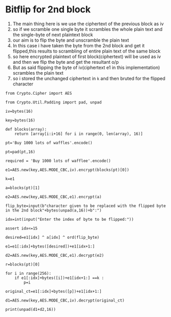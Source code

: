 # Bitflip for 2nd block 

1. The main thing here is we use the ciphertext of the previous block as iv 
2. so if we scramble one single byte it scrambles the whole plain text and the single-byte of next plaintext block
3. our aim is to flip the byte and unscramble the plain text 
4. In this case i have taken the byte from the 2nd block and get it flipped,this results to scrambling of entire plain text of the same block 
5. so here encrypted plaintext of first block(ciphertext) will be used as iv and then we flip the byte and get the resultant o/p
6. But as said flipping the byte of iv(ciphertext e1 in this implementation) scrambles the plain text
7. so i stored the unchanged ciphertext in `k` and then bruted for the flipped character 

```python=
from Crypto.Cipher import AES

from Crypto.Util.Padding import pad, unpad

iv=bytes(16)

key=bytes(16)

def blocks(array):
    return [array[i:i+16] for i in range(0, len(array), 16)]

pt='Buy 1000 lots of waffles'.encode()

pt=pad(pt,16)

required = 'Buy 1000 lots of wafflee'.encode()

e1=AES.new(key,AES.MODE_CBC,iv).encrypt(blocks(pt)[0])

k=e1

a=blocks(pt)[1]

e2=AES.new(key,AES.MODE_CBC,e1).encrypt(a)

flip_byte=input(b"character given to be replaced with the flipped byte in the 2nd block"+bytes(unpad(a,16))+b":")

idx=int(input("Enter the index of byte to be flipped:"))

assert idx<=15

desired=e1[idx] ^ a[idx] ^ ord(flip_byte)

e1=e1[:idx]+bytes([desired])+e1[idx+1:]

d2=AES.new(key,AES.MODE_CBC,e1).decrypt(e2)

r=blocks(pt)[0]

for i in range(256):
	if e1[:idx]+bytes([i])+e1[idx+1:] ==k :
		p=i

original_ct=e1[:idx]+bytes([p])+e1[idx+1:]

d1=AES.new(key,AES.MODE_CBC,iv).decrypt(original_ct)

print(unpad(d1+d2,16))

```